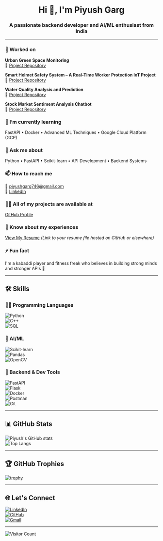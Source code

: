 <h1 align="center">Hi 👋, I'm Piyush Garg</h1>
<h3 align="center">A passionate backend developer and AI/ML enthusiast from India</h3>

---

### 🔭 Worked on
**Urban Green Space Monitoring**  
🔗 [Project Repository](https://github.com/Piyush94G)

**Smart Helmet Safety System – A Real-Time Worker Protection IoT Project**  
🔗 [Project Repository](https://github.com/Piyush94G)

**Water Quality Analysis and Prediction**  
🔗 [Project Repository](https://github.com/Piyush94G)

**Stock Market Sentiment Analysis Chatbot**  
🔗 [Project Repository](https://github.com/Piyush94G)

### 🌱 I’m currently learning
FastAPI • Docker • Advanced ML Techniques • Google Cloud Platform (GCP)

### 💬 Ask me about
Python • FastAPI • Scikit-learn • API Development • Backend Systems

### 📫 How to reach me
📧 piyushgarg746@gmail.com  
🔗 [LinkedIn](https://www.linkedin.com/in/piyush-garg)

### 👨‍💻 All of my projects are available at
[GitHub Profile](https://github.com/Piyush94G)

### 📄 Know about my experiences
[View My Resume](https://github.com/Piyush94G) *(Link to your resume file hosted on GitHub or elsewhere)*

### ⚡ Fun fact
I'm a kabaddi player and fitness freak who believes in building strong minds and stronger APIs 💪

---

## 🛠️ Skills

### 👨‍💻 Programming Languages  
![Python](https://img.shields.io/badge/Python-blue?logo=python)  
![C++](https://img.shields.io/badge/C++-00599C?logo=c%2B%2B)  
![SQL](https://img.shields.io/badge/SQL-4479A1?logo=mysql)  

### 🧠 AI/ML  
![Scikit-learn](https://img.shields.io/badge/scikit--learn-F7931E?logo=scikit-learn)  
![Pandas](https://img.shields.io/badge/Pandas-150458?logo=pandas)  
![OpenCV](https://img.shields.io/badge/OpenCV-5C3EE8?logo=opencv)

### 🔧 Backend & Dev Tools  
![FastAPI](https://img.shields.io/badge/FastAPI-005571?logo=fastapi)  
![Flask](https://img.shields.io/badge/Flask-000000?logo=flask)  
![Docker](https://img.shields.io/badge/Docker-2496ED?logo=docker)  
![Postman](https://img.shields.io/badge/Postman-FF6C37?logo=postman)  
![Git](https://img.shields.io/badge/Git-F05032?logo=git)

---

## 📊 GitHub Stats

![Piyush's GitHub stats](https://github-readme-stats.vercel.app/api?username=Piyush94G&show_icons=true&theme=radical)  
![Top Langs](https://github-readme-stats.vercel.app/api/top-langs/?username=Piyush94G&layout=compact&theme=radical)

---

## 🏆 GitHub Trophies

[![trophy](https://github-profile-trophy.vercel.app/?username=Piyush94G&theme=radical)](https://github.com/ryo-ma/github-profile-trophy)

---

## 🌐 Let's Connect

[![LinkedIn](https://img.shields.io/badge/-LinkedIn-blue?logo=linkedin&logoColor=white)](https://linkedin.com/in/piyush-garg)  
[![GitHub](https://img.shields.io/badge/-GitHub-black?logo=github&logoColor=white)](https://github.com/Piyush94G)  
[![Gmail](https://img.shields.io/badge/-Gmail-D14836?logo=gmail&logoColor=white)](mailto:piyushgarg746@gmail.com)

---

![Visitor Count](https://komarev.com/ghpvc/?username=Piyush94G&color=blue)

